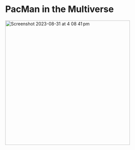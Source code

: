 # PacMan in the Multiverse

<img width="397" alt="Screenshot 2023-08-31 at 4 08 41 pm" src="https://github.com/Jaee-C/pacman/assets/77240633/63a7b4a1-aae2-4766-9674-fd8c349b32d8">
